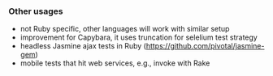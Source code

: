 ### Other usages

* not Ruby specific, other languages will work with similar setup
* improvement for Capybara, it uses truncation for selelium test strategy
* headless Jasmine ajax tests in Ruby (https://github.com/pivotal/jasmine-gem)
* mobile tests that hit web services, e.g., invoke with Rake
